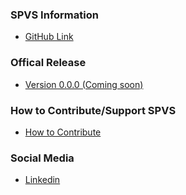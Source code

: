 ### SPVS Information
* [GitHub Link](https://github.com/OWASP/www-project-spvs)

### Offical Release
* [Version 0.0.0 (Coming soon)](#)

### How to Contribute/Support SPVS
* [How to Contribute](https://github.com/OWASP/www-project-spvs/blob/main/CONTRIBUTING.md)

### Social Media
* [Linkedin](https://github.com/OWASP/www-project-spvs/blob/main/CONTRIBUTING.md)
